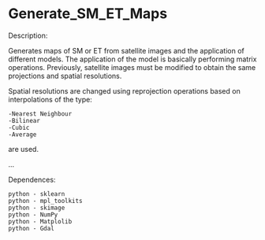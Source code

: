 # Generate_SM_ET_Maps


Description: 

Generates maps of SM or ET from satellite images and the application of different models. 
The application of the model is basically performing matrix operations. Previously, satellite 
images must be modified to obtain the same projections and spatial resolutions.

Spatial resolutions are changed using reprojection operations based on interpolations of the type:

    -Nearest Neighbour
    -Bilinear
    -Cubic
    -Average

are used.



...


Dependences:

    python - sklearn
    python - mpl_toolkits
    python - skimage
    python - NumPy
    python - Matplolib
    python - Gdal




